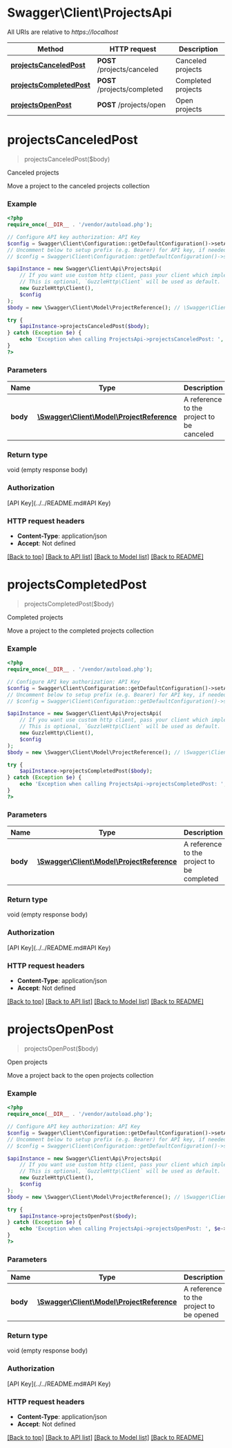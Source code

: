# Swagger\Client\ProjectsApi

All URIs are relative to *https://localhost*

Method | HTTP request | Description
------------- | ------------- | -------------
[**projectsCanceledPost**](ProjectsApi.md#projectsCanceledPost) | **POST** /projects/canceled | Canceled projects
[**projectsCompletedPost**](ProjectsApi.md#projectsCompletedPost) | **POST** /projects/completed | Completed projects
[**projectsOpenPost**](ProjectsApi.md#projectsOpenPost) | **POST** /projects/open | Open projects


# **projectsCanceledPost**
> projectsCanceledPost($body)

Canceled projects

Move a project to the canceled projects collection

### Example
```php
<?php
require_once(__DIR__ . '/vendor/autoload.php');

// Configure API key authorization: API Key
$config = Swagger\Client\Configuration::getDefaultConfiguration()->setApiKey('x-api-key', 'YOUR_API_KEY');
// Uncomment below to setup prefix (e.g. Bearer) for API key, if needed
// $config = Swagger\Client\Configuration::getDefaultConfiguration()->setApiKeyPrefix('x-api-key', 'Bearer');

$apiInstance = new Swagger\Client\Api\ProjectsApi(
    // If you want use custom http client, pass your client which implements `GuzzleHttp\ClientInterface`.
    // This is optional, `GuzzleHttp\Client` will be used as default.
    new GuzzleHttp\Client(),
    $config
);
$body = new \Swagger\Client\Model\ProjectReference(); // \Swagger\Client\Model\ProjectReference | A reference to the project to be canceled

try {
    $apiInstance->projectsCanceledPost($body);
} catch (Exception $e) {
    echo 'Exception when calling ProjectsApi->projectsCanceledPost: ', $e->getMessage(), PHP_EOL;
}
?>
```

### Parameters

Name | Type | Description  | Notes
------------- | ------------- | ------------- | -------------
 **body** | [**\Swagger\Client\Model\ProjectReference**](../Model/ProjectReference.md)| A reference to the project to be canceled |

### Return type

void (empty response body)

### Authorization

[API Key](../../README.md#API Key)

### HTTP request headers

 - **Content-Type**: application/json
 - **Accept**: Not defined

[[Back to top]](#) [[Back to API list]](../../README.md#documentation-for-api-endpoints) [[Back to Model list]](../../README.md#documentation-for-models) [[Back to README]](../../README.md)

# **projectsCompletedPost**
> projectsCompletedPost($body)

Completed projects

Move a project to the completed projects collection

### Example
```php
<?php
require_once(__DIR__ . '/vendor/autoload.php');

// Configure API key authorization: API Key
$config = Swagger\Client\Configuration::getDefaultConfiguration()->setApiKey('x-api-key', 'YOUR_API_KEY');
// Uncomment below to setup prefix (e.g. Bearer) for API key, if needed
// $config = Swagger\Client\Configuration::getDefaultConfiguration()->setApiKeyPrefix('x-api-key', 'Bearer');

$apiInstance = new Swagger\Client\Api\ProjectsApi(
    // If you want use custom http client, pass your client which implements `GuzzleHttp\ClientInterface`.
    // This is optional, `GuzzleHttp\Client` will be used as default.
    new GuzzleHttp\Client(),
    $config
);
$body = new \Swagger\Client\Model\ProjectReference(); // \Swagger\Client\Model\ProjectReference | A reference to the project to be completed

try {
    $apiInstance->projectsCompletedPost($body);
} catch (Exception $e) {
    echo 'Exception when calling ProjectsApi->projectsCompletedPost: ', $e->getMessage(), PHP_EOL;
}
?>
```

### Parameters

Name | Type | Description  | Notes
------------- | ------------- | ------------- | -------------
 **body** | [**\Swagger\Client\Model\ProjectReference**](../Model/ProjectReference.md)| A reference to the project to be completed |

### Return type

void (empty response body)

### Authorization

[API Key](../../README.md#API Key)

### HTTP request headers

 - **Content-Type**: application/json
 - **Accept**: Not defined

[[Back to top]](#) [[Back to API list]](../../README.md#documentation-for-api-endpoints) [[Back to Model list]](../../README.md#documentation-for-models) [[Back to README]](../../README.md)

# **projectsOpenPost**
> projectsOpenPost($body)

Open projects

Move a project back to the open projects collection

### Example
```php
<?php
require_once(__DIR__ . '/vendor/autoload.php');

// Configure API key authorization: API Key
$config = Swagger\Client\Configuration::getDefaultConfiguration()->setApiKey('x-api-key', 'YOUR_API_KEY');
// Uncomment below to setup prefix (e.g. Bearer) for API key, if needed
// $config = Swagger\Client\Configuration::getDefaultConfiguration()->setApiKeyPrefix('x-api-key', 'Bearer');

$apiInstance = new Swagger\Client\Api\ProjectsApi(
    // If you want use custom http client, pass your client which implements `GuzzleHttp\ClientInterface`.
    // This is optional, `GuzzleHttp\Client` will be used as default.
    new GuzzleHttp\Client(),
    $config
);
$body = new \Swagger\Client\Model\ProjectReference(); // \Swagger\Client\Model\ProjectReference | A reference to the project to be opened

try {
    $apiInstance->projectsOpenPost($body);
} catch (Exception $e) {
    echo 'Exception when calling ProjectsApi->projectsOpenPost: ', $e->getMessage(), PHP_EOL;
}
?>
```

### Parameters

Name | Type | Description  | Notes
------------- | ------------- | ------------- | -------------
 **body** | [**\Swagger\Client\Model\ProjectReference**](../Model/ProjectReference.md)| A reference to the project to be opened |

### Return type

void (empty response body)

### Authorization

[API Key](../../README.md#API Key)

### HTTP request headers

 - **Content-Type**: application/json
 - **Accept**: Not defined

[[Back to top]](#) [[Back to API list]](../../README.md#documentation-for-api-endpoints) [[Back to Model list]](../../README.md#documentation-for-models) [[Back to README]](../../README.md)

